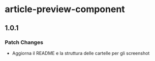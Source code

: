 # article-preview-component

## 1.0.1

### Patch Changes

- Aggiorna il README e la struttura delle cartelle per gli screenshot
